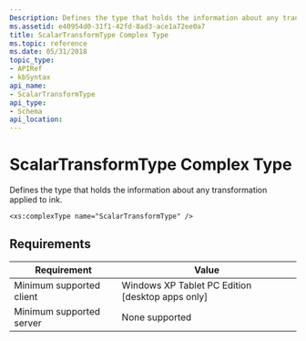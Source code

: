 ```yaml
---
Description: Defines the type that holds the information about any transformation applied to ink.
ms.assetid: e40954d0-31f1-42fd-8ad3-ace1a72ee0a7
title: ScalarTransformType Complex Type
ms.topic: reference
ms.date: 05/31/2018
topic_type: 
- APIRef
- kbSyntax
api_name: 
- ScalarTransformType
api_type: 
- Schema
api_location: 
---
```


# ScalarTransformType Complex Type

Defines the type that holds the information about any transformation applied to ink.

``` syntax
<xs:complexType name="ScalarTransformType" />
```

## Requirements



| Requirement | Value |
|-------------------------------------|---------------------------------------------------------------|
| Minimum supported client<br/> | Windows XP Tablet PC Edition \[desktop apps only\]<br/> |
| Minimum supported server<br/> | None supported<br/>                                     |



 

 




